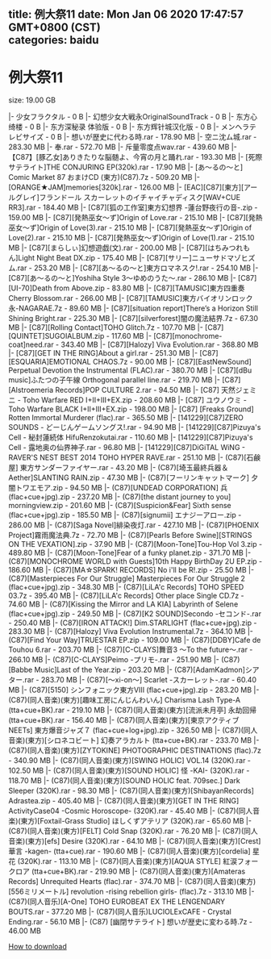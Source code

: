 
title: 例大祭11
date: Mon Jan 06 2020 17:47:57 GMT+0800 (CST)    
categories: baidu
---

# 例大祭11
size: 19.00 GB
 
 
|- 少女フラクタル - 0 B
|- 幻想少女大戦永OriginalSoundTrack - 0 B
|- 东方心绮楼 - 0 B
|- 东方深秘录 体验版 - 0 B
|- 东方辉针城汉化版 - 0 B
|- メンヘラテレビサイズ - 0 B
|- 想いが歴史に代わる時.rar - 178.90 MB
|- 空ニ沈ム城.rar - 283.30 MB
|- 奉.rar - 572.70 MB
|- 斥量零度点wav.rar - 439.60 MB
|- 【C87】[豚乙女]ありきたりな脳髄よ、今宵の月と踊れ.rar - 193.30 MB
|- [死際サテライト]THE CONJURING EP(320k).rar - 17.90 MB
|- [あ～るの～と] Comic Market 87 おまけCD (東方)(C87).7z - 509.20 MB
|- [ORANGE★JAM]memories[320k].rar - 126.00 MB
|- [EAC][C87][東方][アールグレイ]フランドール スカーレットのイチャイチャディスク[WAV+CUE RR3].rar - 184.40 MB
|- [C87][狐の工作室]東方幻想界 -蓮台野夜行の音-.zip - 159.00 MB
|- [C87][発熱巫女～ず]Origin of Love.rar - 215.10 MB
|- [C87][発熱巫女～ず]Origin of Love(3).rar - 215.10 MB
|- [C87][発熱巫女～ず]Origin of Love(2).rar - 215.10 MB
|- [C87][発熱巫女～ず]Origin of Love(1).rar - 215.10 MB
|- [C87][まらしぃ]幻想遊戯(文).rar - 200.00 MB
|- [C87][はちみつれもん]Light Night Beat DX.zip - 175.40 MB
|- [C87][サリー]ニューサドマゾヒズム.rar - 253.20 MB
|- [C87][あ～るの～と]東方ロマネスク!.rar - 254.10 MB
|- [C87][あ～るの～と]Yoshiha Style 3～ゆめのうた～.rar - 286.10 MB
|- [C87][UI-70]Death from Above.zip - 83.80 MB
|- [C87][TAMUSIC]東方四重奏 Cherry Blossom.rar - 266.00 MB
|- [C87][TAMUSIC]東方バイオリンロック永-NAGARAE.7z - 89.60 MB
|- [C87][situation report]There’s a Horizon Still Shining Bright.rar - 225.30 MB
|- [C87][silverforest]闇の魔法結界.7z - 67.30 MB
|- [C87][Rolling Contact]TOHO Glitch.7z - 107.70 MB
|- [C87][QUINTET]SUGOIALBUM.zip - 117.60 MB
|- [C87][monochrome-coat]need.rar - 343.40 MB
|- [C87][Halozy] Viva Evolution.rar - 368.80 MB
|- [C87][GET IN THE RING]About a girl.rar - 251.30 MB
|- [C87][ESQUARIA]EMOTIONAL CHAOS.7z - 90.00 MB
|- [C87][EastNewSound] Perpetual Devotion the Instrumental (FLAC).rar - 380.70 MB
|- [C87][dBu music]ふたつの子午線 Orthogonal parallel line.rar - 219.70 MB
|- [C87][Alstroemeria Records]POP  CULTURE 2.rar - 94.50 MB
|- [C87] 天然ジェミニ - Toho Warfare RED I+II+III+EX.zip - 208.60 MB
|- [C87] ユウノウミ - Toho Warfare BLACK I+II+III+EX.zip - 198.00 MB
|- [C87] [Freaks Ground] Rotten Immortal Murderer (flac).rar - 365.50 MB
|- [141229][C87]ZERO SOUNDS - どーじんゲームソングス!.rar - 94.90 MB
|- [141229][C87]Pizuya's Cell - 秘封蓮続体 HifuRenzokutai.rar - 110.60 MB
|- [141229][C87]Pizuya's Cell - 露地奥の仙界神子.rar - 96.80 MB
|- [141229][C87]DiGiTAL WiNG - RAVER'S NEST BEST 2014 TOHO HYPER RAVE.rar - 251.10 MB
|- (C87)[石鹸屋] 東方サンダーファイヤー.rar - 43.20 MB
|- (C87)[埼玉最終兵器＆Aether]SLANTING RAIN.zip - 47.30 MB
|- (C87)[フーリンキャットマーク] 夕闇トワエモア.zip - 94.50 MB
|- (C87)[UNDEAD CORPORATION] 兵 (flac+cue+jpg).zip - 237.20 MB
|- (C87)[the distant journey to you] morningview.zip - 201.60 MB
|- (C87)[Suspicion&Fear] Sixth sense (flac+cue+jpg).zip - 185.50 MB
|- (C87)[signumii] エナジーアロー.zip - 286.00 MB
|- (C87)[Saga Novel]緋染夜灯.rar - 427.10 MB
|- (C87)[PHOENIX Project]霧雨魔法典.7z - 72.70 MB
|- (C87)[Pearls Before Swine][STRINGS ON THE VEXATION].zip - 37.90 MB
|- (C87)[Moon-Tone]Tou-Hop Vol 3.zip - 489.80 MB
|- (C87)[Moon-Tone]Fear of a funky planet.zip - 371.70 MB
|- (C87)[MONOCHROME WORLD with Guests]10th Happy BirthDay 2U EP.zip - 186.60 MB
|- (C87)[MA☆SPARK! RECORDS] No i'll be R!.zip - 25.50 MB
|- (C87)[Masterpieces For Our Struggle] Masterpieces For Our Struggle 2 (flac+cue+jpg).zip - 348.30 MB
|- (C87)[LiLA'c Records] TOHO SPEED 03.7z - 395.40 MB
|- (C87)[LiLA'c Records] Other place Single CD.7z - 74.60 MB
|- (C87)[Kissing the Mirror and LA KIA] Labyrinth of Selene (flac+cue+jpg).zip - 249.50 MB
|- (C87)[K2 SOUND]Secondo -セコンド-.rar - 250.40 MB
|- (C87)[IRON ATTACK!] Dim.STARLIGHT (flac+cue+jpg).zip - 283.30 MB
|- (C87)[Halozy] Viva Evolution Instrumental.7z - 364.10 MB
|- (C87)[Find Your Way]TRUESTAR EP.zip - 109.00 MB
|- (C87)[DDBY]Cafe de Touhou 6.rar - 203.70 MB
|- (C87)[C-CLAYS]舞音3 ～To the future～.rar - 266.10 MB
|- (C87)[C-CLAYS]Peimo -プリモ-.rar - 251.90 MB
|- (C87)[Babbe Music]Last of the Year.zip - 203.20 MB
|- (C87)[AdamKadmon]シアター.rar - 283.70 MB
|- (C87)[〜xi-on〜] Scarlet -スカーレット-.rar - 60.40 MB
|- (C87)[5150] シンフォニック東方Ⅷ (flac+cue+jpg).zip - 283.20 MB
|- (C87)(同人音楽)(東方)[趣味工房にんじんわいん] Charisma Lash Type-A (tta+cue+BK).rar - 219.10 MB
|- (C87)(同人音楽)(東方)[流派未月亭] 永劫回帰 (tta+cue+BK).rar - 156.40 MB
|- (C87)(同人音楽)(東方)[東京アクティブNEETs] 東方爆音ジャズ７ (flac+cue+log+jpg).zip - 326.50 MB
|- (C87)(同人音楽)(東方)[シロネコビート] 幻奏アラカルト (tta+cue+BK).rar - 233.70 MB
|- (C87)(同人音楽)(東方)[ZYTOKINE] PHOTOGRAPHIC DESTINATIONS (flac).7z - 340.90 MB
|- (C87)(同人音楽)(東方)[SWING HOLIC] VOL.14 (320K).rar - 102.50 MB
|- (C87)(同人音楽)(東方)[SOUND HOLIC] 怪 -KAI- (320K).rar - 118.70 MB
|- (C87)(同人音楽)(東方)[SOUND HOLIC feat. 709sec.] Dark Sleeper (320K).rar - 98.30 MB
|- (C87)(同人音楽)(東方)[ShibayanRecords] Adrastea.zip - 405.40 MB
|- (C87)(同人音楽)(東方)[GET IN THE RING] ActivityCase04 -Cosmic Horoscope- (320K).rar - 45.40 MB
|- (C87)(同人音楽)(東方)[Foxtail-Grass Studio] ほしくずアテリア (320K).rar - 65.60 MB
|- (C87)(同人音楽)(東方)[FELT] Cold Snap (320K).rar - 76.20 MB
|- (C87)(同人音楽)(東方)[efs] Desire (320K).rar - 64.10 MB
|- (C87)(同人音楽)(東方)[Crest] 華言 -kagen- (tta+cue).rar - 190.60 MB
|- (C87)(同人音楽)(東方)[cordelia] 星花 (320K).rar - 113.10 MB
|- (C87)(同人音楽)(東方)[AQUA STYLE] 紅涙フォークロア (tta+cue+BK).rar - 219.90 MB
|- (C87)(同人音楽)(東方)[Amateras Records] Unrequited Hearts (flac).rar - 374.70 MB
|- (C87)(同人音楽)(東方)[556ミリメートル] revolution -rising rebellion girls- (flac).7z - 313.10 MB
|- (C87)(同人音乐)[A-One]  TOHO EUROBEAT EX THE LENGENDARY BOUTS.rar - 377.20 MB
|- (C87)(同人音乐)LUCIOLExCAFE - Crystal Ending.rar - 56.10 MB
|- (C87) [幽閉サテライト] 想いが歴史に変わる時.7z - 46.00 MB

[How to download](https://bpcam.bemobtrk.com/go/2ceec3aa-1ca2-46d6-b9ff-aaa5c184517c?jno=1973)